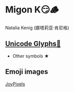 # Migon K😏🪵
Natalia Kenig (娜塔莉亚·肯尼格)

## [Unicode Glyphs🔣](unicode-glyphs)
- Other symbols ★
## Emoji images
[JoyPixels](images/JoyPixels)
